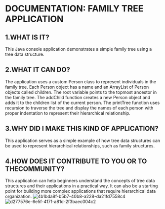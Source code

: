# DOCUMENTATION: FAMILY TREE APPLICATION

## 1.WHAT IS IT? 
This Java console application demonstrates a simple family tree using a tree data structure.

## 2.WHAT IT CAN DO? 
The application uses a custom Person class to represent individuals in the family tree. Each Person object has a name and an ArrayList of Person objects called children. The root variable points to the topmost ancestor in the family tree. The addChild function creates a new Person object and adds it to the children list of the current person. The printTree function uses recursion to traverse the tree and display the names of each person with proper indentation to represent their hierarchical relationship.

## 3.WHY DID I MAKE THIS KIND OF APPLICATION? 
This application serves as a simple example of how tree data structures can be used to represent hierarchical relationships, such as family structures.
## 4.HOW DOES IT CONTRIBUTE TO YOU OR TO THECOMMUNITY?
This application can help beginners understand the concepts of tree data structures and their applications in a practical way. It can also be a starting point for building more complex applications that require hierarchical data organization.
![4b1bda8f-b5b7-40b8-a228-da21fd7558c4](https://github.com/user-attachments/assets/8c42b167-3186-4d21-94ff-b434df1d3d28)
![d277576e-6e5f-417f-a81d-2f3baec004c2](https://github.com/user-attachments/assets/85fe97a2-1ec7-414e-a57c-c7f3626bd413)
